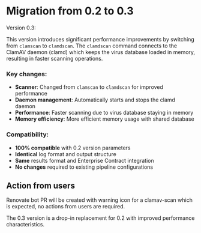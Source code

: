 # Migration from 0.2 to 0.3

Version 0.3:

This version introduces significant performance improvements by switching from `clamscan` to `clamdscan`. The `clamdscan` command connects to the ClamAV daemon (clamd) which keeps the virus database loaded in memory, resulting in faster scanning operations.

### Key changes:
- **Scanner**: Changed from `clamscan` to `clamdscan` for improved performance
- **Daemon management**: Automatically starts and stops the clamd daemon
- **Performance**: Faster scanning due to virus database staying in memory
- **Memory efficiency**: More efficient memory usage with shared database

### Compatibility:
- **100% compatible** with 0.2 version parameters
- **Identical** log format and output structure
- **Same** results format and Enterprise Contract integration
- **No changes** required to existing pipeline configurations

## Action from users

Renovate bot PR will be created with warning icon for a clamav-scan which is expected, no actions from users are required.

The 0.3 version is a drop-in replacement for 0.2 with improved performance characteristics. 